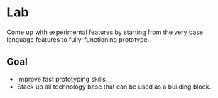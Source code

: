 # Lab
Come up with experimental features by starting from the very base language features to fully-functioning prototype.
## Goal 
* Improve fast prototyping skills.
* Stack up all technology base that can be used as a building block.

